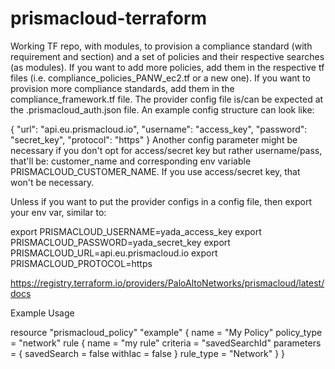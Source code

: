 # prismacloud-terraform


Working TF repo, with modules, to provision a compliance standard (with requirement and section) and a set of policies and their respective searches (as modules). If you want to add more policies, add them in the respective tf files (i.e. compliance_policies_PANW_ec2.tf or a new one). If you want to provision more compliance standards, add them in the compliance_framework.tf file. The provider config file is/can be expected at the .prismacloud_auth.json file. An example config structure can look like:

{
    "url": "api.eu.prismacloud.io", 
    "username": "access_key", 
    "password": "secret_key", 
    "protocol": "https"
}
Another config parameter might be necessary if you don't opt for access/secret key but rather username/pass, that'll be: customer_name and corresponding env variable PRISMACLOUD_CUSTOMER_NAME. If you use access/secret key, that won't be necessary.

Unless if you want to put the provider configs in a config file, then export your env var, similar to:

export PRISMACLOUD_USERNAME=yada_access_key
export PRISMACLOUD_PASSWORD=yada_secret_key
export PRISMACLOUD_URL=api.eu.prismacloud.io
export PRISMACLOUD_PROTOCOL=https


https://registry.terraform.io/providers/PaloAltoNetworks/prismacloud/latest/docs

Example Usage

resource "prismacloud_policy" "example" {
    name = "My Policy"
    policy_type = "network"
    rule {
        name = "my rule"
        criteria = "savedSearchId"
        parameters = {
          savedSearch = false
          withIac     = false
        }
        rule_type = "Network"
    }
}